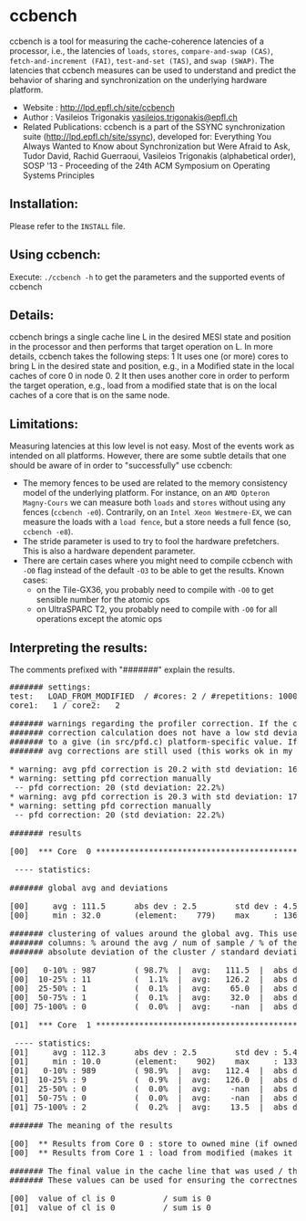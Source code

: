 ccbench
=======

ccbench is a tool for measuring the cache-coherence latencies of a processor, i.e., the latencies of `loads`, `stores`, `compare-and-swap (CAS)`, `fetch-and-increment (FAI)`, `test-and-set (TAS)`, and `swap (SWAP)`. The latencies that ccbench measures can be used to understand and predict the behavior of sharing and synchronization on the underlying hardware platform.

* Website             : http://lpd.epfl.ch/site/ccbench
* Author              : Vasileios Trigonakis <vasileios.trigonakis@epfl.ch>
* Related Publications: ccbench is a part of the SSYNC synchronization suite
  (http://lpd.epfl.ch/site/ssync), developed for:
  Everything You Always Wanted to Know about Synchronization but Were Afraid to Ask, 
  Tudor David, Rachid Guerraoui, Vasileios Trigonakis (alphabetical order), 
  SOSP '13 - Proceeding of the 24th ACM Symposium on Operating Systems Principles


Installation:
-------------

Please refer to the `INSTALL` file.


Using ccbench:
--------------

Execute:
	`./ccbench -h`
to get the parameters and the supported events of ccbench


Details:
--------
ccbench brings a single cache line L in the desired MESI state and position in the processor and then 
performs that target operation on L. In more details, ccbench takes the following steps:
	 1 It uses one (or more) cores to bring L in the desired state and position, 
	    e.g., in a Modified state in the local caches of core 0 in node 0.
	 2 It then uses another core in order to perform the target operation, e.g., load from a
	    modified state that is on the local caches of a core that is on the same node.



Limitations:
------------

Measuring latencies at this low level is not easy. Most of the events work as intended on all platforms.
However, there are some subtle details that one should be aware of in order to "successfully" use
ccbench:
* The memory fences to be used are related to the memory consistency model of the underlying platform. For instance, on an `AMD Opteron Magny-Cours` we can measure both `loads` and `stores` without using any fences (`ccbench -e0`). Contrarily, on an `Intel Xeon Westmere-EX`, we can measure the loads with a `load fence`, but a store needs a full fence (so, `ccbench -e8`).
* The stride parameter is used to try to fool the hardware prefetchers. This is also a hardware dependent parameter.
* There are certain cases where you might need to compile ccbench with `-O0` flag instead of the default `-O3` to be able to get the results. Known cases:
  * on the Tile-GX36, you probably need to compile with `-O0` to get sensible number for the atomic ops
  * on UltraSPARC T2, you probably need to compile with `-O0` for all operations 
	      	except the atomic ops


Interpreting the results:
-------------------------

The comments prefixed with "#######" explain the results.

<pre>
####### settings:
test:   LOAD_FROM_MODIFIED  / #cores: 2 / #repetitions: 1000 / stride: 4096 (256 kiB)  / fence:  load/full
core1:   1 / core2:   2

####### warnings regarding the profiler correction. If the calculation fails for 10 times (i.e, the
####### correction calculation does not have a low std deviation, the correction is set manually
####### to a give (in src/pfd.c) platform-specific value. If the default value is not set, the
####### avg corrections are still used (this works ok in my experience)

* warning: avg pfd correction is 20.2 with std deviation: 16.3%. Recalculating.
* warning: setting pfd correction manually
 -- pfd correction: 20 (std deviation: 22.2%)
* warning: avg pfd correction is 20.3 with std deviation: 17.0%. Recalculating.
* warning: setting pfd correction manually
 -- pfd correction: 20 (std deviation: 22.2%)

####### results

[00]  *** Core  0 **********************************************************************************

 ---- statistics:

####### global avg and deviations

[00]     avg : 111.5      abs dev : 2.5        std dev : 4.5        num     : 1000
[00]     min : 32.0       (element:    779)    max     : 136.0      (element:    415)

####### clustering of values around the global avg. This used as an easy way to remove the outliers
####### columns: % around the avg / num of sample / % of the total num of sample / avg of the cluster /
####### absolute deviation of the cluster / standard deviation of the cluster

[00]   0-10% : 987        ( 98.7%  |  avg:   111.5  |  abs dev:    2.3  |  std dev:    3.0 =   2.7%)
[00]  10-25% : 11         (  1.1%  |  avg:   126.2  |  abs dev:    3.5  |  std dev:    4.2 =   3.3%)
[00]  25-50% : 1          (  0.1%  |  avg:    65.0  |  abs dev:    0.0  |  std dev:    0.0 =   0.0%)
[00]  50-75% : 1          (  0.1%  |  avg:    32.0  |  abs dev:    0.0  |  std dev:    0.0 =   0.0%)
[00] 75-100% : 0          (  0.0%  |  avg:    -nan  |  abs dev:   -nan  |  std dev:   -nan =  -nan%)

[01]  *** Core  1 **********************************************************************************

 ---- statistics:
[01]     avg : 112.3      abs dev : 2.5        std dev : 5.4        num     : 1000
[01]     min : 10.0       (element:    902)    max     : 133.0      (element:    404)
[01]   0-10% : 989        ( 98.9%  |  avg:   112.4  |  abs dev:    2.2  |  std dev:    2.9 =   2.6%)
[01]  10-25% : 9          (  0.9%  |  avg:   126.0  |  abs dev:    1.8  |  std dev:    2.7 =   2.1%)
[01]  25-50% : 0          (  0.0%  |  avg:    -nan  |  abs dev:   -nan  |  std dev:   -nan =  -nan%)
[01]  50-75% : 0          (  0.0%  |  avg:    -nan  |  abs dev:   -nan  |  std dev:   -nan =  -nan%)
[01] 75-100% : 2          (  0.2%  |  avg:    13.5  |  abs dev:    3.5  |  std dev:    3.5 =  25.9%)

####### The meaning of the results

[00]  ** Results from Core 0 : store to owned mine (if owned state supported, else exclusive)
[00]  ** Results from Core 1 : load from modified (makes it owned, if owned state supported)

####### The final value in the cache line that was used / the sum of all loads on this core
####### These values can be used for ensuring the correctness of some test (e.g., FAI)

[00]  value of cl is 0          / sum is 0
[01]  value of cl is 0          / sum is 0
</pre>